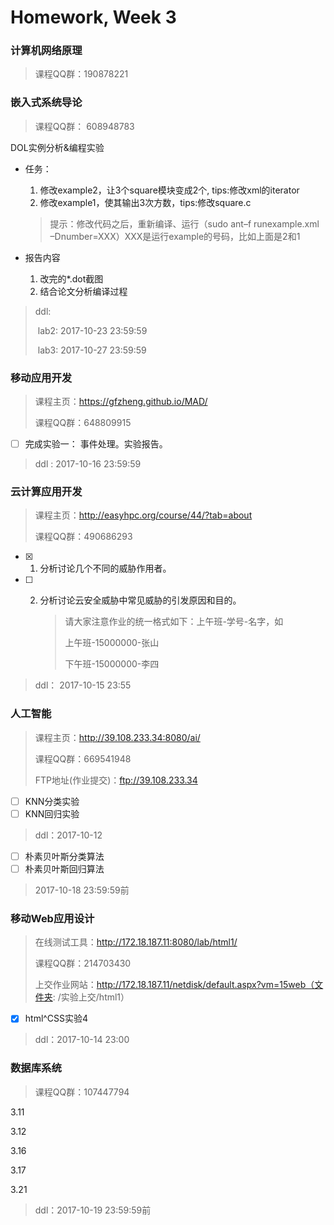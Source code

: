 # Homework, Week 3

### 计算机网络原理

> 课程QQ群：190878221

### 嵌入式系统导论

> 课程QQ群： 608948783

DOL实例分析&编程实验

- 任务：

  1. 修改example2，让3个square模块变成2个, tips:修改xml的iterator
  2. 修改example1，使其输出3次方数，tips:修改square.c

  > 提示：修改代码之后，重新编译、运行（sudo ant–f runexample.xml –Dnumber=XXX）XXX是运行example的号码，比如上面是2和1

- 报告内容

  1. 改完的*.dot截图 
  2. 结合论文分析编译过程

> ddl: 
>
> ​	lab2: 2017-10-23 23:59:59
>
> ​	lab3: 2017-10-27 23:59:59  

### 移动应用开发

> 课程主页：https://gfzheng.github.io/MAD/
>
> 课程QQ群：648809915

- [ ] 完成实验一： 事件处理。实验报告。

> ddl : 2017-10-16 23:59:59

### 云计算应用开发

> 课程主页：http://easyhpc.org/course/44/?tab=about
>
> 课程QQ群：490686293

- [x] 1. 分析讨论几个不同的威胁作用者。

- [ ] 2. 分析讨论云安全威胁中常见威胁的引发原因和目的。

      > 请大家注意作业的统一格式如下：上午班-学号-名字，如
      >
      > 上午班-15000000-张山
      >
      > 下午班-15000000-李四

> ddl： 2017-10-15 23:55

### 人工智能

> 课程主页：http://39.108.233.34:8080/ai/
>
> 课程QQ群：669541948
>
> FTP地址(作业提交)：ftp://39.108.233.34

- [ ] KNN分类实验
- [ ] KNN回归实验

> ddl：2017-10-12

- [ ] 朴素贝叶斯分类算法
- [ ] 朴素贝叶斯回归算法

> 2017-10-18 23:59:59前

### 移动Web应用设计

> 在线测试工具：http://172.18.187.11:8080/lab/html1/
>
> 课程QQ群：214703430
>
> 上交作业网站：http://172.18.187.11/netdisk/default.aspx?vm=15web（文件夹: /实验上交/html1）

- [x] html^CSS实验4

> ddl：2017-10-14 23:00

### 数据库系统

> 课程QQ群：107447794

3.11

3.12

3.16

3.17

3.21

> ddl：2017-10-19 23:59:59前

